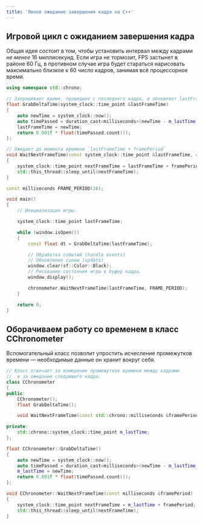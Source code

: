 ```yaml
---
title: 'Явное ожидание завершения кадра на C++'
---
```


## Игровой цикл с ожиданием завершения кадра

Общая идея состоит в том, чтобы установить интервал между кадрами *не менее* 16 миллисекунд. Если игра не тормозит, FPS застынет в районе 60 Гц, в противном случае игра будет стараться нарисовать максимально близкое к 60 число кадров, занимая всё процессорное время.

```cpp
using namespace std::chrono;

// Запрашивает время, прошедшее с последнего кадра, и обновляет lastFrameTime
float GrabDeltaTime(system_clock::time_point &lastFrameTime)
{
    auto newTime = system_clock::now();
    auto timePassed = duration_cast<milliseconds>(newTime - m_lastTime);
    lastFrameTime = newTime;
    return 0.001f * float(timePassed.count());
};

// Ожидает до момента времени `lastFrameTime + framePeriod`
void WaitNextFrameTime(const system_clock::time_point &lastFrameTime, const milliseconds &framePeriod)
{
    system_clock::time_point nextFrameTime = lastFrameTime + framePeriod;
    std::this_thread::sleep_until(nextFrameTime);
}

const milliseconds FRAME_PERIOD(16);

void main()
{
    // Инициализация игры.

    system_clock::time_point lastFrameTime;

    while (window.isOpen())
    {
        const float dt = GrabDeltaTime(lastFrameTime);

        // Обработка событий (handle events)
        // Обновление сцены (update)
        window.clear(sf::Color::Black);
        // Рисование состояния игры в буфер кадра.
        window.display();

    	chronometer.WaitNextFrameTime(lastFrameTime, FRAME_PERIOD);
    }

    return 0;
}
```

## Оборачиваем работу со временем в класс CChronometer

Вспомогательный класс позволит упростить исчесление промежутков времени — необходимые данные он хранит вокруг себя.

```cpp
// Класс отвечает за измерение промежутков времени между кадрами
//  и за ожидание следующего кадра.
class CChronometer
{
public:
	CChronometer();
	float GrabDeltaTime();

	void WaitNextFrameTime(const std::chrono::milliseconds &framePeriod);

private:
	std::chrono::system_clock::time_point m_lastTime;
};

float CChronometer::GrabDeltaTime()
{
	auto newTime = system_clock::now();
	auto timePassed = duration_cast<milliseconds>(newTime - m_lastTime);
	m_lastTime = newTime;
	return 0.001f * float(timePassed.count());
};

void CChronometer::WaitNextFrameTime(const milliseconds &framePeriod)
{
	system_clock::time_point nextFrameTime = m_lastTime + framePeriod;
	std::this_thread::sleep_until(nextFrameTime);
}
```

